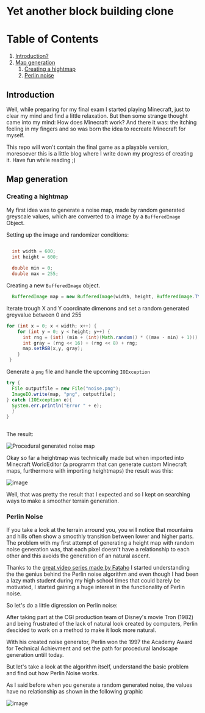 # Yet another block building clone

# Table of Contents
1. [Introduction?](#introduction)
2. [Map generation](#mapgeneration)
   1. [Creating a hightmap](#Creatingahightmap)
   2. [Perlin noise](#Perlinnoise)


## Introduction<a name="introduction"></a>

Well, while preparing for my final exam I started playing Minecraft, just to clear my mind and find a little relaxation. But then some strange thought came into my mind: How does Minecraft work? 
And there it was: the itching feeling in my fingers and so was born the idea to recreate Minecraft for myself.

This repo will won't contain the final game as a playable version, moresoever this is a little blog where I write down my progress of creating it.
Have fun while reading ;)

## Map generation <a name="mapgeneration"></a>
### Creating a hightmap <a name="Creatingahightmap"></a>

My first idea was to generate a noise map, made by random generated greyscale values, which are converted to a image by a `BufferedImage` Object.


Setting up the image and randomizer conditions:


```Java

  int width = 600;
  int height = 600;
  
  double min = 0;
  double max = 255;
```

Creating a new `BufferedImage` object.

```Java
  BufferedImage map = new BufferedImage(width, height, BufferedImage.TYPE_BYTE_GRAY);
```

Iterate trough X and Y coordinate dimenons and set a random generated greyvalue between 0 and 255

```Java
for (int x = 0; x < width; x++) {
    for (int y = 0; y < height; y++) {
      int rng = (int) (min + (int)(Math.random() * ((max - min) + 1)));
      int gray = (rng << 16) + (rng << 8) + rng;
      map.setRGB(x,y, gray);
    }
 }
 ```
 
 
 Generate a `png` file and handle the upcoming `IOException`
 
 ```Java
 try {
   File outputfile = new File("noise.png");
   ImageIO.write(map, "png", outputfile);
 } catch (IOException e){
   System.err.println("Error " + e);
   }
 }
    
```

The result:


![Procedural generated noise map](https://user-images.githubusercontent.com/70364903/234199370-d672e529-912f-4518-b9d2-4c1925ba52ed.png)

Okay so far a heightmap was technically made but when imported into Minecraft WorldEditor (a programm that can generate custom Minecraft maps, furthermore with importing heightmaps) the result was this:


![image](https://user-images.githubusercontent.com/70364903/234211051-763dec25-9287-41a7-bd2d-9bb73b757b17.png)

Well, that was pretty the result that I expected and so I kept on searching ways to make a smoother terrain generation.

### Perlin Noise <a name="Perlinnoise"></a>


If you take a look at the terrain arround you, you will notice that mountains and hills often show a smoothly transition between lower and higher parts.
The problem with my first attempt of generating a height map with random noise generation was, that each pixel doesn't have a relationship to each other and this avoids the generation of an natural ascent.

Thanks to the <a href="https://www.youtube.com/watch?v=iW4nFygKAjw&list=PLA2Wxg-e7vbA1LC15uXM0s8p5Nhse_rNn">great video series made by Fataho</a> I started understanding the the genius behind the Perlin noise algorithm and even though I had been a lazy math student during my high school times that could barely be motivated, I started gaining a huge interest in the functionality of Perlin noise.

So let's do a little digression on Perlin noise:

After taking part at the CGI production team of Disney's movie Tron (1982) and being frustrated of the lack of natural look created by computers, Perlin descided to work on a method to make it look more natural.

With his created noise generator, Perlin won the 1997 the Academy Award for Technical Achievment and set the path for procedural landscape generation untill today.

But let's take a look at the algorithm itself, understand the basic problem and find out how Perlin Noise works.

As I said before when you generate a random generated noise, the values have no relationship as shown in the following graphic

![image](https://user-images.githubusercontent.com/70364903/235259572-7aeae6d6-8106-4e64-8639-6ed7ea6dc3a2.png)



